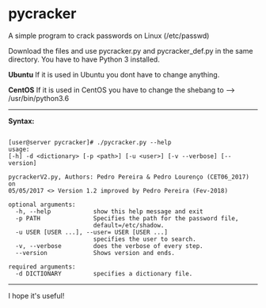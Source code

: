 # pycracker
A simple program to crack passwords on Linux (/etc/passwd)

Download the files and use pycracker.py and pycracker_def.py in the same directory.
You have to have Python 3 installed.

**Ubuntu**
If it is used in Ubuntu you dont have to change anything.

**CentOS**
If it is used in CentOS you have to change the shebang to --> /usr/bin/python3.6

-----------------------------------------------------------------------------------------------------------------------------------
**Syntax:**

```

[user@server pycracker]# ./pycracker.py --help
usage: 
[-h] -d <dictionary> [-p <path>] [-u <user>] [-v --verbose] [--version]

pycrackerV2.py, Authors: Pedro Pereira & Pedro Lourenço (CET06_2017) on
05/05/2017 <> Version 1.2 improved by Pedro Pereira (Fev-2018)

optional arguments:
  -h, --help            show this help message and exit
  -p PATH               Specifies the path for the password file,
                        default=/etc/shadow.
  -u USER [USER ...], --user= USER [USER ...]
                        specifies the user to search.
  -v, --verbose         does the verbose of every step.
  --version             Shows version and ends.

required arguments:
  -d DICTIONARY         specifies a dictionary file.
  ```
  -----------------------------------------------------------------------------------------------------------------------------------
I hope it's useful!
